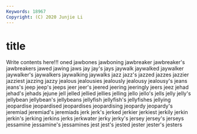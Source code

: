```yaml
---
Keywords: 18967
Copyright: (C) 2020 Junjie Li
---
```


# title

Write contents here!!!
oned 
jawbones 
jawboning 
jawbreaker
jawbreaker's 
jawbreakers 
jawed 
jawing 
jaws 
jay 
jay's 
jays 
jaywalk 
jaywalked
jaywalker 
jaywalker's 
jaywalkers 
jaywalking 
jaywalks 
jazz 
jazz's 
jazzed 
jazzes 
jazzier
jazziest 
jazzing 
jazzy 
jealous 
jealousies 
jealously 
jealousy 
jealousy's 
jeans 
jeans's
jeep 
jeep's 
jeeps 
jeer 
jeer's 
jeered 
jeering 
jeeringly 
jeers 
jeez
jehad 
jehad's 
jehads 
jejune 
jell 
jelled 
jellied 
jellies 
jelling 
jello
jello's 
jells 
jelly 
jelly's 
jellybean 
jellybean's 
jellybeans 
jellyfish 
jellyfish's 
jellyfishes
jellying 
jeopardise 
jeopardised 
jeopardises 
jeopardising 
jeopardy 
jeopardy's 
jeremiad 
jeremiad's 
jeremiads
jerk 
jerk's 
jerked 
jerkier 
jerkiest 
jerkily 
jerkin 
jerkin's 
jerking 
jerkins
jerks 
jerkwater 
jerky 
jerky's 
jersey 
jersey's 
jerseys 
jessamine 
jessamine's 
jessamines
jest 
jest's 
jested 
jester 
jester's 
jesters 
